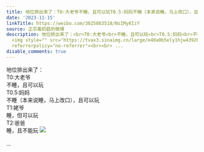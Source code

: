 ```yaml
---
title: 地位排出来了：T0:大老爷不睡，且可以玩T0.5:妈妈不睡（本来说睡，马上改口），且可以玩T1:姥爷睡，但可以玩T2:爸爸睡，且不能玩 [图片]
date: '2023-11-15'
linkTitle: https://weibo.com/3825863518/NsIMy6IiY
source: 正宗毒奶菇的微博
description: 地位排出来了：<br>T0:大老爷<br>不睡，且可以玩<br>T0.5:妈妈<br>不睡（本来说睡，马上改口），且可以玩<br>T1:姥爷<br>睡，但可以玩<br>T2:爸爸<br>睡，且不能玩
  <img style="" src="https://tvax3.sinaimg.cn/large/e40a0b5ely1hjw43926jmj20v915s76v.jpg"
  referrerpolicy="no-referrer"><br><br> ...
disable_comments: true
---
```

地位排出来了：<br>T0:大老爷<br>不睡，且可以玩<br>T0.5:妈妈<br>不睡（本来说睡，马上改口），且可以玩<br>T1:姥爷<br>睡，但可以玩<br>T2:爸爸<br>睡，且不能玩 <img style="" src="https://tvax3.sinaimg.cn/large/e40a0b5ely1hjw43926jmj20v915s76v.jpg" referrerpolicy="no-referrer"><br><br> ...